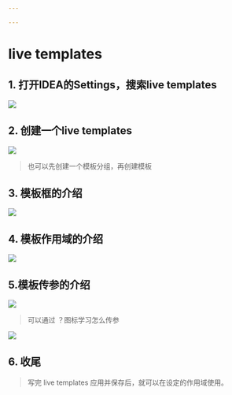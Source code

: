 ```yaml
---

---
```


# live templates

## 1. 打开IDEA的Settings，搜索live templates

![](D:\code\idea-nodes\image\searchSettings.png)

## 2. 创建一个live templates

![](D:\code\idea-nodes\image\create.png)

> 也可以先创建一个模板分组，再创建模板

## 3. 模板框的介绍

![](D:\code\idea-nodes\image\useing.png)

## 4. 模板作用域的介绍

![](D:\code\idea-nodes\image\context.png)

## 5.模板传参的介绍

![](D:\code\idea-nodes\image\param.png)

> 可以通过 ？图标学习怎么传参

![](D:\code\idea-nodes\image\help.png)

## 6.  收尾

> 写完 live  templates 应用并保存后，就可以在设定的作用域使用。